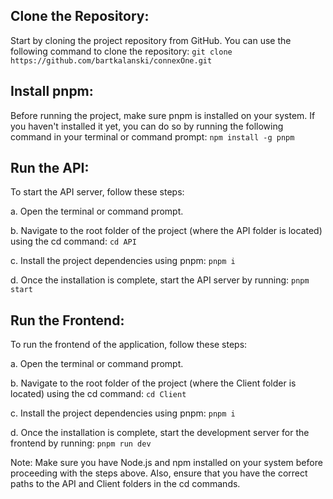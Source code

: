 ## Clone the Repository:
Start by cloning the project repository from GitHub. You can use the following command to clone the repository:
`git clone https://github.com/bartkalanski/connexOne.git`

## Install pnpm:
Before running the project, make sure pnpm is installed on your system. If you haven't installed it yet, you can do so by running the following command in your terminal or command prompt:
`npm install -g pnpm`

## Run the API:
To start the API server, follow these steps: <br>

a. Open the terminal or command prompt. <br>

b. Navigate to the root folder of the project (where the API folder is located) using the cd command:
`cd API`

c. Install the project dependencies using pnpm:
`pnpm i`

d. Once the installation is complete, start the API server by running:
`pnpm start`

## Run the Frontend:
To run the frontend of the application, follow these steps: <br>

a. Open the terminal or command prompt.<br>

b. Navigate to the root folder of the project (where the Client folder is located) using the cd command:
`cd Client`

c. Install the project dependencies using pnpm:
`pnpm i`

d. Once the installation is complete, start the development server for the frontend by running:
`pnpm run dev`

Note: Make sure you have Node.js and npm installed on your system before proceeding with the steps above. Also, ensure that you have the correct paths to the API and Client folders in the cd commands.
